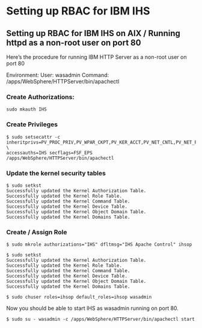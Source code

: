 # Setting up RBAC for IBM IHS

## Setting up RBAC for IBM IHS on AIX / Running httpd as a non-root user on port 80

Here’s the procedure for running IBM HTTP Server as a non-root user on port 80

Environment:
User: wasadmin
Command: /apps/WebSphere/HTTPServer/bin/apachectl

### Create Authorizations:
```
sudo mkauth IHS
```

### Create Privileges
```
$ sudo setsecattr -c inheritprivs=PV_PROC_PRIV,PV_WPAR_CKPT,PV_KER_ACCT,PV_NET_CNTL,PV_NET_PORT,PV_NET_RAWSOCK,PV_DAC_W \
accessauths=IHS secflags=FSF_EPS /apps/WebSphere/HTTPServer/bin/apachectl
```

### Update the kernel security tables
```
$ sudo setkst
Successfully updated the Kernel Authorization Table.
Successfully updated the Kernel Role Table.
Successfully updated the Kernel Command Table.
Successfully updated the Kernel Device Table.
Successfully updated the Kernel Object Domain Table.
Successfully updated the Kernel Domains Table.
```

### Create / Assign Role
```
$ sudo mkrole authorizations="IHS" dfltmsg="IHS Apache Control" ihsop

$ sudo setkst
Successfully updated the Kernel Authorization Table.
Successfully updated the Kernel Role Table.
Successfully updated the Kernel Command Table.
Successfully updated the Kernel Device Table.
Successfully updated the Kernel Object Domain Table.
Successfully updated the Kernel Domains Table.

$ sudo chuser roles=ihsop default_roles=ihsop wasadmin
```

Now you should be able to start IHS as wasadmin running on port 80.
```
$ sudo su - wasadmin -c /apps/WebSphere/HTTPServer/bin/apachectl start
```

